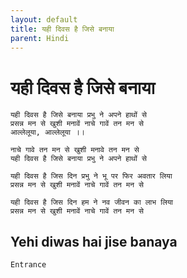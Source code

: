 ```yaml
---
layout: default
title: यही दिवस है जिसे बनाया
parent: Hindi
---
```

# यही दिवस है जिसे बनाया
```
यही दिवस है जिसे बनाया प्रभु ने अपने हाथों से
प्रसन्न मन से खुशी मनावें नाचे गावें तन मन से
आल्लेलूया, आल्लेलूया ।।

नाचे गावे तन मन से खुशी मनावे तन मन से
यही दिवस है जिसे बनाया प्रभु ने अपने हाथों से

यही दिवस है जिस दिन प्रभु ने भू पर फिर अवतार लिया
प्रसन्न मन से खुशी मनावें नाचे गावें तन मन से

यही दिवस है जिस दिन हम ने नव जीवन का लाभ लिया
प्रसन्न मन से खुशी मनावें नाचे गावें तन मन से
```

## Yehi diwas hai jise banaya

`Entrance`